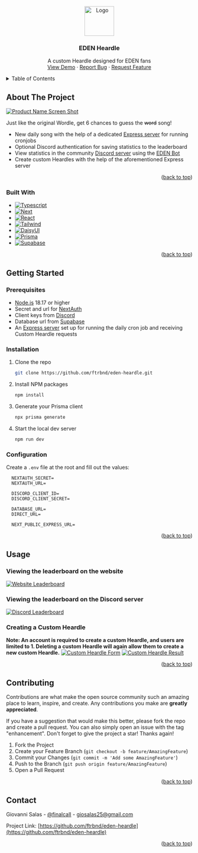 <!-- Improved compatibility of back to top link: See: https://github.com/othneildrew/Best-README-Template/pull/73 -->
<a name="readme-top"></a>
<!--
*** Thanks for checking out the Best-README-Template. If you have a suggestion
*** that would make this better, please fork the repo and create a pull request
*** or simply open an issue with the tag "enhancement".
*** Don't forget to give the project a star!
*** Thanks again! Now go create something AMAZING! :D
-->

<!-- PROJECT LOGO -->
<br />
<div align="center">
  <a href="https://github.com/ftrbnd/eden-heardle">
    <img src="https://i.imgur.com/rQmm1FM.png" alt="Logo" width="80" height="80">
  </a>

<h3 align="center">EDEN Heardle</h3>

  <p align="center">
    A custom Heardle designed for EDEN fans
    <br />
    <a href="https://eden-heardle.io">View Demo</a>
    ·
    <a href="https://github.com/ftrbnd/eden-heardle/issues">Report Bug</a>
    ·
    <a href="https://github.com/ftrbnd/eden-heardle/issues">Request Feature</a>
  </p>
</div>



<!-- TABLE OF CONTENTS -->
<details>
  <summary>Table of Contents</summary>
  <ol>
    <li>
      <a href="#about-the-project">About The Project</a>
      <ul>
        <li><a href="#built-with">Built With</a></li>
      </ul>
    </li>
    <li>
      <a href="#getting-started">Getting Started</a>
      <ul>
        <li><a href="#prerequisites">Prerequisites</a></li>
        <li><a href="#installation">Installation</a></li>
        <li><a href="#configuration">Configuration</a></li>
      </ul>
    </li>
    <li><a href="#usage">Usage</a></li>
    <li><a href="#contributing">Contributing</a></li>
    <li><a href="#contact">Contact</a></li>
  </ol>
</details>



<!-- ABOUT THE PROJECT -->
## About The Project

[![Product Name Screen Shot][product-screenshot]](https://eden-heardle.io)

Just like the original Wordle, get 6 chances to guess the ~~word~~ song! 
* New daily song with the help of a dedicated [Express server](https://github.com/ftrbnd/eden-heardle-server) for running cronjobs
* Optional Discord authentication for saving statistics to the leaderboard
* View statistics in the community [Discord server](https://discord.gg/futurebound) using the [EDEN Bot](https://github.com/ftrbnd/eden-bot)
* Create custom Heardles with the help of the aforementioned Express server

<p align="right">(<a href="#readme-top">back to top</a>)</p>



### Built With

* [![Typescript][Typescript]][Typescript-url]
* [![Next][Next.js]][Next-url]
* [![React][React.js]][React-url]
* [![Tailwind][TailwindCss]][Tailwind-url]
* [![DaisyUI][DaisyUi]][Daisy-url]
* [![Prisma][PrismaOrm]][Prisma-url]
* [![Supabase][Supabase]][Supabase-url]

<p align="right">(<a href="#readme-top">back to top</a>)</p>



<!-- GETTING STARTED -->
## Getting Started

### Prerequisites
* [Node.js](https://nodejs.org/en/) 18.17 or higher
* Secret and url for [NextAuth](https://next-auth.js.org/)
* Client keys from [Discord](https://discord.com/developers/applications)
* Database url from [Supabase](https://supabase.com)
* An [Express server](https://github.com/ftrbnd/eden-heardle-cronjobs) set up for running the daily cron job and receiving Custom Heardle requests

### Installation

1. Clone the repo
   ```sh
   git clone https://github.com/ftrbnd/eden-heardle.git
   ```
2. Install NPM packages
   ```sh
   npm install
   ```
3. Generate your Prisma client
   ```sh
   npx prisma generate
   ```
5. Start the local dev server
   ```sh
   npm run dev
   ```

### Configuration

Create a `.env` file at the root and fill out the values:
```env
  NEXTAUTH_SECRET=
  NEXTAUTH_URL=

  DISCORD_CLIENT_ID=
  DISCORD_CLIENT_SECRET=

  DATABASE_URL=
  DIRECT_URL=
  
  NEXT_PUBLIC_EXPRESS_URL=
```

<p align="right">(<a href="#readme-top">back to top</a>)</p>



<!-- USAGE EXAMPLES -->
## Usage

### Viewing the leaderboard on the website
[![Website Leaderboard][website-leaderboard-screenshot]](https://eden-heardle.io)
### Viewing the leaderboard on the Discord server
[![Discord Leaderboard][discord-leaderboard-screenshot]](https://discord.gg/futurebound)

### Creating a Custom Heardle
**Note: An account is required to create a custom Heardle, and users are limited to 1.
Deleting a custom Heardle will again allow them to create a new custom Heardle.**
[![Custom Heardle Form][custom-heardle-form]](https://eden-heardle.io)
[![Custom Heardle Result][custom-heardle-result]](https://eden-heardle.io)

<p align="right">(<a href="#readme-top">back to top</a>)</p>



<!-- CONTRIBUTING -->
## Contributing

Contributions are what make the open source community such an amazing place to learn, inspire, and create. Any contributions you make are **greatly appreciated**.

If you have a suggestion that would make this better, please fork the repo and create a pull request. You can also simply open an issue with the tag "enhancement".
Don't forget to give the project a star! Thanks again!

1. Fork the Project
2. Create your Feature Branch (`git checkout -b feature/AmazingFeature`)
3. Commit your Changes (`git commit -m 'Add some AmazingFeature'`)
4. Push to the Branch (`git push origin feature/AmazingFeature`)
5. Open a Pull Request

<p align="right">(<a href="#readme-top">back to top</a>)</p>


<!-- CONTACT -->
## Contact

Giovanni Salas - [@finalcalI](https://twitter.com/finalcali) - giosalas25@gmail.com

Project Link: [https://github.com/ftrbnd/eden-heardle](https://github.com/ftrbnd/eden-heardle)

<p align="right">(<a href="#readme-top">back to top</a>)</p>



<!-- MARKDOWN LINKS & IMAGES -->
<!-- https://www.markdownguide.org/basic-syntax/#reference-style-links -->
[contributors-shield]: https://img.shields.io/github/contributors/ftrbnd/eden-heardle.svg?style=for-the-badge
[contributors-url]: https://github.com/ftrbnd/eden-heardle/graphs/contributors
[forks-shield]: https://img.shields.io/github/forks/ftrbnd/eden-heardle.svg?style=for-the-badge
[forks-url]: https://github.com/ftrbnd/eden-heardle/network/members
[stars-shield]: https://img.shields.io/github/stars/ftrbnd/eden-heardle.svg?style=for-the-badge
[stars-url]: https://github.com/ftrbnd/eden-heardle/stargazers
[issues-shield]: https://img.shields.io/github/issues/ftrbnd/eden-heardle.svg?style=for-the-badge
[issues-url]: https://github.com/ftrbnd/eden-heardle/issues
[license-shield]: https://img.shields.io/github/license/ftrbnd/eden-heardle.svg?style=for-the-badge
[license-url]: https://github.com/ftrbnd/eden-heardle/blob/master/LICENSE.txt
[linkedin-shield]: https://img.shields.io/badge/-LinkedIn-black.svg?style=for-the-badge&logo=linkedin&colorB=555
[linkedin-url]: https://linkedin.com/in/linkedin_username
[product-screenshot]: https://i.imgur.com/OzETWxS.png
[website-leaderboard-screenshot]: https://i.imgur.com/dVr4AOB.png
[discord-leaderboard-screenshot]: https://i.imgur.com/3TyTIKe.png
[custom-heardle-form]: https://i.imgur.com/w0W4CFN.png
[custom-heardle-result]: https://i.imgur.com/wGNsPv2.png
[Typescript]: https://img.shields.io/badge/typescript-3178C6?style=for-the-badge&logo=typescript&logoColor=white
[Typescript-url]: https://www.typescriptlang.org/
[Next.js]: https://img.shields.io/badge/next.js-000000?style=for-the-badge&logo=nextdotjs&logoColor=white
[Next-url]: https://nextjs.org/
[React.js]: https://img.shields.io/badge/React-20232A?style=for-the-badge&logo=react&logoColor=61DAFB
[React-url]: https://reactjs.org/
[TailwindCss]: https://img.shields.io/badge/tailwind-06B6D4?style=for-the-badge&logo=tailwindcss&logoColor=white
[Tailwind-url]: https://tailwindcss.com/
[DaisyUi]: https://img.shields.io/badge/daisyui-5A0EF8?style=for-the-badge&logo=daisyui&logoColor=white
[Daisy-url]: https://daisyui.com/
[PrismaOrm]: https://img.shields.io/badge/Prisma-%232D3748?style=for-the-badge&logo=prisma&logoColor=white
[Prisma-url]: https://www.prisma.io/
[Supabase]: https://img.shields.io/badge/Supabase-3FCF8E?style=for-the-badge&logo=supabase&logoColor=white
[Supabase-url]: https://supabase.com/
